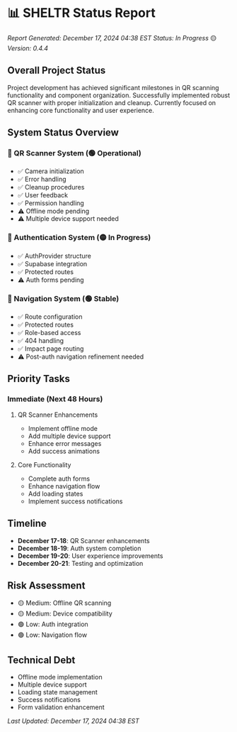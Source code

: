 # 📊 SHELTR Status Report
*Report Generated: December 17, 2024 04:38 EST*
*Status: In Progress* 🟡
*Version: 0.4.4*

## Overall Project Status
Project development has achieved significant milestones in QR scanning functionality and component organization. Successfully implemented robust QR scanner with proper initialization and cleanup. Currently focused on enhancing core functionality and user experience.

## System Status Overview

### 📱 QR Scanner System (🟢 Operational)
- ✅ Camera initialization
- ✅ Error handling
- ✅ Cleanup procedures
- ✅ User feedback
- ✅ Permission handling
- ⚠️ Offline mode pending
- ⚠️ Multiple device support needed

### 🔐 Authentication System (🟡 In Progress)
- ✅ AuthProvider structure
- ✅ Supabase integration
- ✅ Protected routes
- ⚠️ Auth forms pending

### 🧭 Navigation System (🟢 Stable)
- ✅ Route configuration
- ✅ Protected routes
- ✅ Role-based access
- ✅ 404 handling
- ✅ Impact page routing
- ⚠️ Post-auth navigation refinement needed

## Priority Tasks

### Immediate (Next 48 Hours)
1. QR Scanner Enhancements
   - Implement offline mode
   - Add multiple device support
   - Enhance error messages
   - Add success animations

2. Core Functionality
   - Complete auth forms
   - Enhance navigation flow
   - Add loading states
   - Implement success notifications

## Timeline
- **December 17-18**: QR Scanner enhancements
- **December 18-19**: Auth system completion
- **December 19-20**: User experience improvements
- **December 20-21**: Testing and optimization

## Risk Assessment
- 🟡 Medium: Offline QR scanning
- 🟡 Medium: Device compatibility
- 🟢 Low: Auth integration
- 🟢 Low: Navigation flow

## Technical Debt
- Offline mode implementation
- Multiple device support
- Loading state management
- Success notifications
- Form validation enhancement

*Last Updated: December 17, 2024 04:38 EST*
